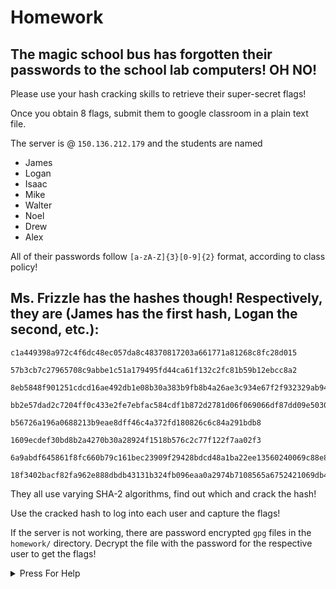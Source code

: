 # **Homework**

## The magic school bus has forgotten their passwords to the school lab computers! **OH NO!**  

Please use your hash cracking skills to retrieve their super-secret flags!  

Once you obtain 8 flags, submit them to google classroom in a plain text file.

The server is @ `150.136.212.179` and the students are named

- James
- Logan
- Isaac
- Mike
- Walter
- Noel
- Drew
- Alex

All of their passwords follow `[a-zA-Z]{3}[0-9]{2}` format, according to class policy!

## Ms. Frizzle has the hashes though! Respectively, they are (James has the first hash, Logan the second, etc.):

```
c1a449398a972c4f6dc48ec057da8c48370817203a661771a81268c8fc28d015

57b3cb7c27965708c9abbe1c51a179495fd44ca61f132c2fc81b59b12ebcc8a2

8eb5848f901251cdcd16ae492db1e08b30a383b9fb8b4a26ae3c934e67f2f932329ab94336293f434c3aa36d2025ad42

bb2e57dad2c7204ff0c433e2fe7ebfac584cdf1b872d2781d06f069066df87dd09e5030e6009b1358e896438e975a23adaaba767d2c520ff02a1364136044473

b56726a196a0688213b9eae8dff46c4a372fd180826c6c84a291bdb8

1609ecdef30bd8b2a4270b30a28924f1518b576c2c77f122f7aa02f3

6a9abdf645861f8fc660b79c161bec23909f29428bdcd48a1ba22ee13560240069c88e861476d7cbcbd31692fd82966db3297c2e450273d938e55ba2d47a9f95

18f3402bacf82fa962e888dbdb43131b324fb096eaa0a2974b7108565a6752421069db415beee8c559de2de77a12c083
```

They all use varying SHA-2 algorithms, find out which and crack the hash!

Use the cracked hash to log into each user and capture the flags!

If the server is not working, there are password encrypted `gpg` files in the `homework/` directory. Decrypt the file with the password for the respective user to get the flags!

<details>
  <summary> Press For Help </summary>
  
  Use the sha shaker hash cracker, along with the list of hashes to crack the passwords of these 8 Accounts
  
  
  The Sha `Shaker` has 3 flags, 
  - `-h` for hash list (can do multiple at once, seperated by newline)
  - `-w` for word list 
  - `-f` for SHA-2 type
    - sha512
    - sha256
    - sha224
    - sha384 
  
  to create the word list you can use your programming language of choice, or a bash command.
  some helpful ones are echo, followed by a sed to get rid of spaces
  and printf. 
  
  Also, use ssh to access the accounts.
</details>
  

